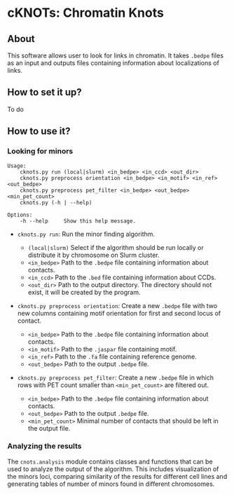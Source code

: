 # cKNOTs: Chromatin Knots

## About

This software allows user to look for links in chromatin. It takes `.bedpe` files as an input and outputs 
files containing information about localizations of links. 


## How to set it up?

To do

## How to use it?
### Looking for minors 
```
Usage:
    cknots.py run (local|slurm) <in_bedpe> <in_ccd> <out_dir>
    cknots.py preprocess orientation <in_bedpe> <in_motif> <in_ref> <out_bedpe>
    cknots.py preprocess pet_filter <in_bedpe> <out_bedpe> <min_pet_count>
    cknots.py (-h | --help)

Options:
    -h --help     Show this help message.
```

- `cknots.py run`: Run the minor finding algorithm.
    - `(local|slurm)` Select if the algorithm should be run locally or distribute it by chromosome on Slurm cluster. 
    - `<in_bedpe>` Path to the `.bedpe` file containing information about contacts.
    - `<in_ccd>` Path to the `.bed` file containing information about CCDs.
    - `<out_dir>` Path to the output directory. The directory should not exist, it will be created by the program.

    
- `cknots.py preprocess orientation`: Create a new `.bedpe` file with two new columns containing
  motif orientation for first and second locus of contact. 
    - `<in_bedpe>` Path to the `.bedpe` file containing information about contacts.
    - `<in_motif>` Path to the `.jaspar` file containing motif.
    - `<in_ref>` Path to the `.fa` file containing reference genome.
    - `<out_bedpe>` Path to the output `.bedpe` file.
    

- `cknots.py preprocess pet_filter`: Create a new `.bedpe` file in which rows with PET count smaller
  than `<min_pet_count>` are filtered out. 
    - `<in_bedpe>` Path to the `.bedpe` file containing information about contacts.
    - `<out_bedpe>` Path to the output `.bedpe` file.
    - `<min_pet_count>` Minimal number of contacts that should be left in the output file.
    

### Analyzing the results
The `cnots.analysis` module contains classes and functions that can be used to analyze the output 
of the algorithm. This includes visualization of the minors loci, comparing similarity of the 
results for different cell lines and generating tables of number of minors found in different chromosomes.
